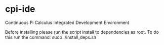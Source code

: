 cpi-ide
=======

Continuous Pi Calculus Integrated Development Environment

Before installing please run the script install to dependencies as root.
To do this run the command:
	sudo ./install_deps.sh
